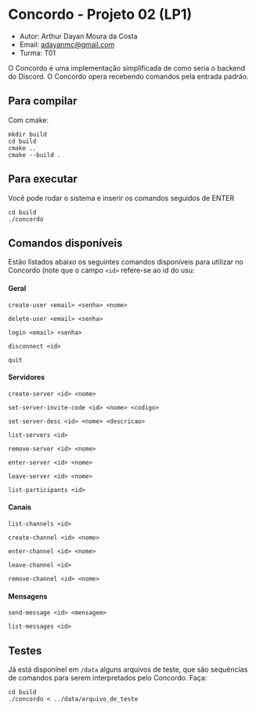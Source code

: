 # Concordo - Projeto 02 (LP1)
- Autor: Arthur Dayan Moura da Costa
- Email: adayanmc@gmail.com
- Turma: T01

O Concordo é uma implementação simplificada de como seria o backend do Discord. O Concordo opera recebendo comandos pela entrada padrão.

## Para compilar

Com cmake:
```console
mkdir build
cd build
cmake ..
cmake --build .
```

## Para executar
Você pode rodar o sistema e inserir os comandos seguidos de ENTER
```console
cd build
./concordo
```

## Comandos disponíveis
Estão listados abaixo os seguintes comandos disponíveis para utilizar no Concordo (note que  o campo ```<id>``` refere-se ao id do usu:
#### Geral

```create-user <email> <senha> <nome>```

```delete-user <email> <senha>```

```login <email> <senha>```

```disconnect <id>```

```quit```

#### Servidores

```create-server <id> <nome>```

```set-server-invite-code <id> <nome> <codigo>```

```set-server-desc <id> <nome> <descricao>```

```list-servers <id>```

```remove-server <id> <nome>```

```enter-server <id> <nome>```

```leave-server <id> <nome>```

```list-participants <id>```

#### Canais

```list-channels <id>```

```create-channel <id> <nome>```

```enter-channel <id> <nome>```

```leave-channel <id>```

```remove-channel <id> <nome>```

#### Mensagens

```send-message <id> <mensagem>```

```list-messages <id>```

## Testes
Já está disponínel em `/data` alguns arquivos de teste, que são sequências de comandos para serem interpretados pelo Concordo. Faça:
```console
cd build
./concordo < ../data/arquivo_de_teste
```
